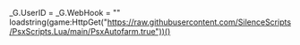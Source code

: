 _G.UserID = 
_G.WebHook = ""
loadstring(game:HttpGet("https://raw.githubusercontent.com/SilenceScripts/PsxScripts.Lua/main/PsxAutofarm.true"))()
